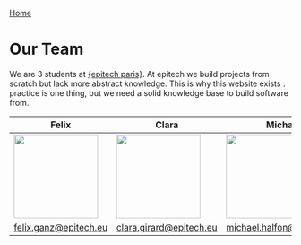 [Home](/)

# Our Team

We are 3 students at [{epitech paris}](http://www.epitech.eu).
At epitech we build projects from scratch but lack more abstract
knowledge. This is why this website exists : practice is one thing,
but we need a solid knowledge base to build software from.


|Felix|Clara|Michael|
|---|---|---|
|<img src="http://ageoflazies.herokuapp.com/images/felix.jpg" width=150>|<img src="http://ageoflazies.herokuapp.com/images/clara.jpg" width=150>|<img src="http://ageoflazies.herokuapp.com/images/michael.png" width=150>|
|felix.ganz@epitech.eu|clara.girard@epitech.eu|michael.halfon@epitech.eu|